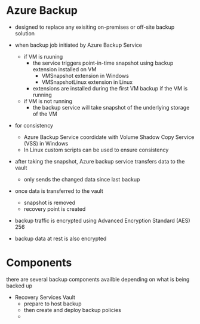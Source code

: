 # Azure Backup

* designed to replace any exisiting on-premises or off-site backup solution
* when backup job initiated by Azure Backup Service
    * if VM is ruuning
        * the service triggers point-in-time snapshot using backup extension installed on VM
            * VMSnapshot extension in Windows
            * VMSnapshotLinux extension in Linux
        * extensions are installed during the first VM backup if the VM is running
    * if VM is not running 
        * the backup service will take snapshot of the underlying storage of the VM

* for consistency
    * Azure Backup Service coordidate with Volume Shadow Copy Service (VSS) in Windows
    * In Linux custom scripts can be used to ensure consistency

* after taking the snapshot, Azure backup service transfers data to the vault
    * only sends the changed data since last backup

* once data is transferred to the vault
    * snapshot is removed
    * recovery point is created

* backup traffic is encrypted using Advanced Encryption Standard (AES) 256

* backup data at rest is also encrypted

# Components

there are several backup components availble depending on what is being backed up

* Recovery Services Vault
    * prepare to host backup
    * then create and deploy backup policies
    * 





